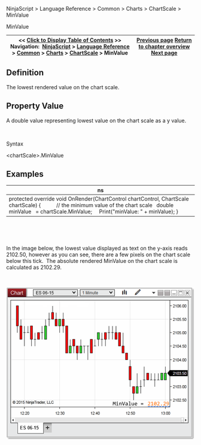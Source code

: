 ﻿


NinjaScript \> Language Reference \> Common \> Charts \> ChartScale \> MinValue






















MinValue







| \<\< [Click to Display Table of Contents](chartscale_minvalue.md) \>\> **Navigation:**     [NinjaScript](ninjascript-1.md) \> [Language Reference](language_reference_wip-1.md) \> [Common](common-1.md) \> [Charts](chart-1.md) \> [ChartScale](chartscale-1.md) \> MinValue | [Previous page](chartscale_maxvalue-1.md) [Return to chapter overview](chartscale-1.md) [Next page](panelindex-1.md) |
| --- | --- |











## Definition


The lowest rendered value on the chart scale.


## 


## Property Value


A double value representing lowest value on the chart scale as a y value.


 


Syntax


\<chartScale\>.MinValue


## 


## Examples




| ns |
| --- |
| protected override void OnRender(ChartControl chartControl, ChartScale chartScale) {             // the minimum value of the chart scale    double minValue   \= chartScale.MinValue;      Print("minValue: " \+ minValue); } |



 


 


In the image below, the lowest value displayed as text on the y\-axis reads 2102\.50, however as you can see, there are a few pixels on the chart scale below this tick.  The absolute rendered MinValue on the chart scale is calculated as 2102\.29\.  


 


![MinValue](minvalue.png)








